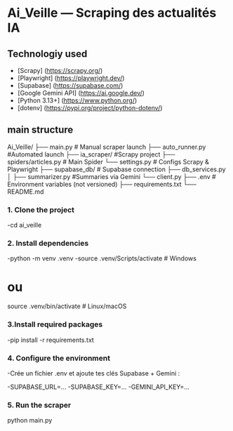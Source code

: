 #  Ai_Veille — Scraping des actualités IA
## Technologiy used

- [Scrapy]  (https://scrapy.org/)
- [Playwright]  (https://playwright.dev/)
- [Supabase]  (https://supabase.com/)
- [Google Gemini API]  (https://ai.google.dev/)
- [Python 3.13+]  (https://www.python.org/)
- [dotenv]  (https://pypi.org/project/python-dotenv/)

## main structure

Ai_Veille/ 
├── main.py # Manual scraper launch
├── auto_runner.py #Automated launch
├── ia_scraper/ #Scrapy project 
  ├── spiders/articles.py # Main Spider
  └── settings.py # Configs Scrapy & Playwright
├── supabase_db/ # Supabase connection
   ├── db_services.py │
   ├── summarizer.py #Summaries via Gemini 
   └── client.py ├── .env # Environment variables (not versioned)
├── requirements.txt └── README.md


### 1.  Clone the project
-cd ai_veille

### 2. Install dependencies

-python -m venv .venv
-source .venv/Scripts/activate    # Windows
# ou
source .venv/bin/activate        # Linux/macOS

### 3.Install required packages

-pip install -r requirements.txt

### 4. Configure the environment

-Crée un fichier .env et ajoute tes clés Supabase + Gemini :

-SUPABASE_URL=...
-SUPABASE_KEY=...
-GEMINI_API_KEY=...

### 5. Run the scraper
python main.py


